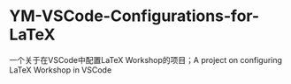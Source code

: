 # YM-VSCode-Configurations-for-LaTeX
一个关于在VSCode中配置LaTeX Workshop的项目；A project on configuring LaTeX Workshop in VSCode
